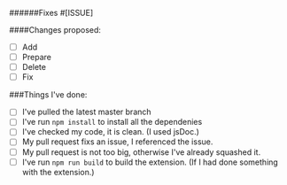 ######Fixes #[ISSUE]

####Changes proposed:
* [ ] Add
* [ ] Prepare
* [ ] Delete
* [ ] Fix

###Things I've done:
* [ ] I've pulled the latest master branch
* [ ] I've run `npm install` to install all the dependenies
* [ ] I've checked my code, it is clean. (I used jsDoc.)
* [ ] My pull request fixs an issue, I referenced the issue.
* [ ] My pull request is not too big, otherwise I've already squashed it.
* [ ] I've run `npm run build` to build the extension. (If I had done something with the extension.)
